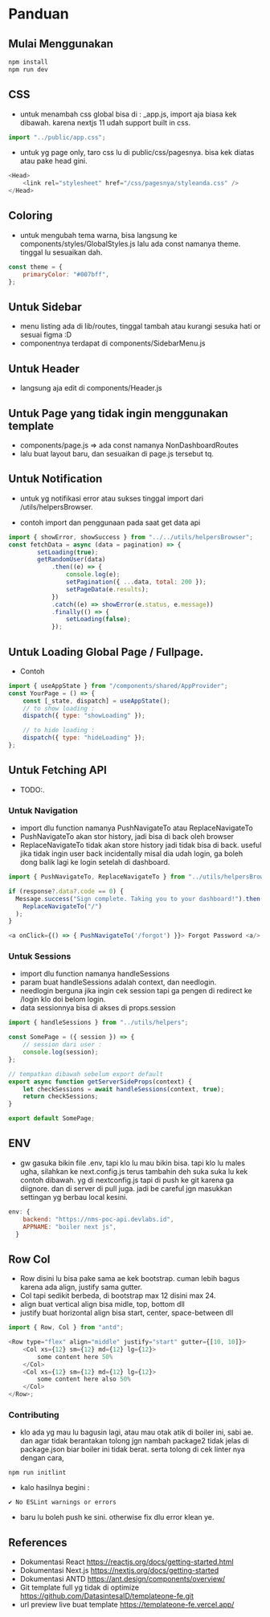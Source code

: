 # Panduan

## Mulai Menggunakan

```bash
npm install
npm run dev
```

## CSS

- untuk menambah css global bisa di : \_app.js, import aja biasa kek dibawah. karena nextjs 11 udah support built in css.

```js
import "../public/app.css";
```

- untuk yg page only, taro css lu di public/css/pagesnya. bisa kek diatas atau pake head gini.

```js
<Head>
	<link rel="stylesheet" href="/css/pagesnya/styleanda.css" />
</Head>
```

## Coloring

- untuk mengubah tema warna, bisa langsung ke components/styles/GlobalStyles.js lalu ada const namanya theme. tinggal lu sesuaikan dah.

```js
const theme = {
	primaryColor: "#007bff",
};
```

## Untuk Sidebar

- menu listing ada di lib/routes, tinggal tambah atau kurangi sesuka hati or sesuai figma :D
- componentnya terdapat di components/SidebarMenu.js

## Untuk Header

- langsung aja edit di components/Header.js

## Untuk Page yang tidak ingin menggunakan template

- components/page.js => ada const namanya NonDashboardRoutes
- lalu buat layout baru, dan sesuaikan di page.js tersebut tq.

## Untuk Notification

- untuk yg notifikasi error atau sukses tinggal import dari /utils/helpersBrowser.

- contoh import dan penggunaan pada saat get data api

```js
import { showError, showSuccess } from "../../utils/helpersBrowser";
const fetchData = async (data = pagination) => {
        setLoading(true);
        getRandomUser(data)
            .then((e) => {
                console.log(e);
                setPagination({ ...data, total: 200 });
                setPageData(e.results);
            })
            .catch((e) => showError(e.status, e.message))
            .finally(() => {
                setLoading(false);
            });

```

## Untuk Loading Global Page / Fullpage.

- Contoh

```js
import { useAppState } from "/components/shared/AppProvider";
const YourPage = () => {
	const [_state, dispatch] = useAppState();
	// to show loading :
	dispatch({ type: "showLoading" });

	// to hide loading :
	dispatch({ type: "hideLoading" });
};
```

## Untuk Fetching API

- TODO:.

<!-- ```js
import { FetcherPost } from "../utils/fetcher";
var response = await FetcherPost("/api/loginDummy", values);
``` -->

### Untuk Navigation

- import dlu function namanya PushNavigateTo atau ReplaceNavigateTo
- PushNavigateTo akan stor history, jadi bisa di back oleh browser
- ReplaceNavigateTo tidak akan store history jadi tidak bisa di back. useful jika tidak ingin user back incidentally misal dia udah login, ga boleh dong balik lagi ke login setelah di dashboard.

```js
import { PushNavigateTo, ReplaceNavigateTo } from "../utils/helpersBrowser";

if (response?.data?.code == 0) {
  Message.success("Sign complete. Taking you to your dashboard!").then(() =>
    ReplaceNavigateTo("/")
  );
}

<a onClick={() => { PushNavigateTo('/forgot') }}> Forgot Password <a/>
```

### Untuk Sessions

- import dlu function namanya handleSessions
- param buat handleSessions adalah context, dan needlogin.
- needlogin berguna jika ingin cek session tapi ga pengen di redirect ke /login klo doi belom login.
- data sessionnya bisa di akses di props.session

```js
import { handleSessions } from "../utils/helpers";

const SomePage = ({ session }) => {
	// session dari user :
	console.log(session);
};

// tempatkan dibawah sebelum export default
export async function getServerSideProps(context) {
	let checkSessions = await handleSessions(context, true);
	return checkSessions;
}

export default SomePage;
```

## ENV

- gw gasuka bikin file .env, tapi klo lu mau bikin bisa. tapi klo lu males ugha, silahkan ke next.config.js terus tambahin deh suka suka lu kek contoh dibawah. yg di nextconfig.js tapi di push ke git karena ga diignore. dan di server di pull juga. jadi be careful jgn masukkan settingan yg berbau local kesini.

```js
env: {
    backend: "https://nms-poc-api.devlabs.id",
    APPNAME: "boiler next js",
  }
```

## Row Col

- Row disini lu bisa pake sama ae kek bootstrap. cuman lebih bagus karena ada align, justify sama gutter.
- Col tapi sedikit berbeda, di bootstrap max 12 disini max 24.
- align buat vertical align bisa midle, top, bottom dll
- justify buat horizontal align bisa start, center, space-between dll

```js
import { Row, Col } from "antd";

<Row type="flex" align="middle" justify="start" gutter={[10, 10]}>
	<Col xs={12} sm={12} md={12} lg={12}>
		some content here 50%
	</Col>
	<Col xs={12} sm={12} md={12} lg={12}>
		some content here also 50%
	</Col>
</Row>;
```

### Contributing

- klo ada yg mau lu bagusin lagi, atau mau otak atik di boiler ini, sabi ae. dan agar tidak berantakan tolong jgn nambah package2 tidak jelas di package.json biar boiler ini tidak berat. serta tolong di cek linter nya dengan cara,

```shell
npm run initlint
```

- kalo hasilnya begini :

```shell
✔ No ESLint warnings or errors
```

- baru lu boleh push ke sini. otherwise fix dlu error klean ye.

## References

- Dokumentasi React <https://reactjs.org/docs/getting-started.html>
- Dokumentasi Next.js <https://nextjs.org/docs/getting-started>
- Dokumentasi ANTD <https://ant.design/components/overview/>
- Git template full yg tidak di optimize <https://github.com/DatasintesaID/templateone-fe.git>
- url preview live buat template <https://templateone-fe.vercel.app/>
